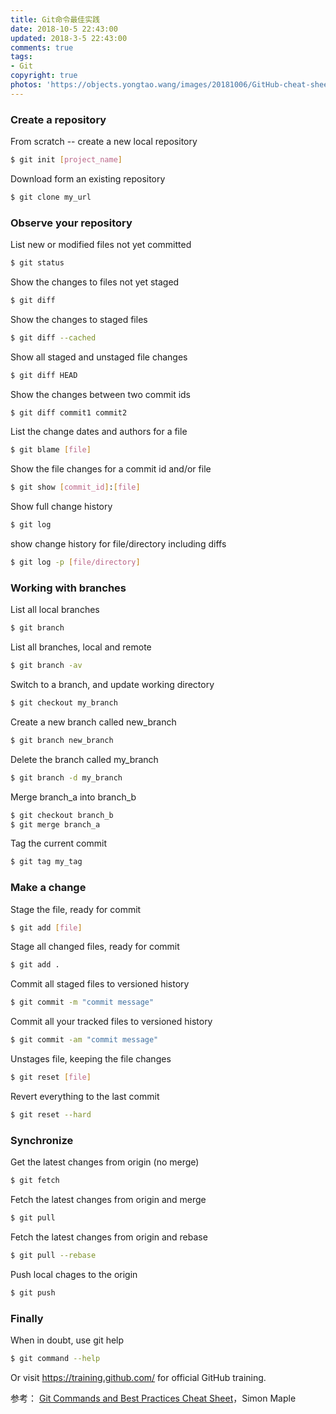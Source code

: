 ```yaml
---
title: Git命令最佳实践
date: 2018-10-5 22:43:00
updated: 2018-3-5 22:43:00
comments: true
tags:
- Git
copyright: true
photos: 'https://objects.yongtao.wang/images/20181006/GitHub-cheat-sheet-graphic-v1.jpg'
---
```


### Create a repository

From scratch -- create a new local repository

``` bash
$ git init [project_name]
```

<!--more-->

Download form an existing repository

``` bash
$ git clone my_url
```

### Observe your repository

List new or modified files not yet committed

``` bash
$ git status
```

Show the changes to files  not yet staged

``` bash
$ git diff
```

Show the changes to staged files

``` bash
$ git diff --cached
```

Show all staged and unstaged file changes

``` bash
$ git diff HEAD
```

Show the changes between two commit ids

``` bash
$ git diff commit1 commit2
```

List the change dates and authors for a file

``` bash
$ git blame [file]
```

Show the file changes for a commit id and/or file

``` bash
$ git show [commit_id]:[file]
```

Show full change history

``` bash
$ git log
```

show change history for file/directory including diffs

``` bash
$ git log -p [file/directory]
```

### Working with branches

List all local branches

``` bash
$ git branch
```

List all branches, local and remote
``` bash
$ git branch -av
```

Switch to a branch, and update working directory

``` bash
$ git checkout my_branch
```

Create a new branch called new_branch

``` bash
$ git branch new_branch
```

Delete the branch called my_branch

``` bash
$ git branch -d my_branch
```

Merge branch_a into branch_b

``` bash
$ git checkout branch_b
$ git merge branch_a
```

Tag the current commit
``` bash
$ git tag my_tag
```

### Make a change

Stage the file, ready for commit

``` bash
$ git add [file]
```
Stage all changed files, ready for commit

``` bash
$ git add .
```

Commit all staged files to versioned history

``` bash
$ git commit -m "commit message"
```

Commit all your tracked files to versioned history

``` bash
$ git commit -am "commit message"
```

Unstages file, keeping the file changes

``` bash
$ git reset [file]
```

Revert everything to the last commit

``` bash
$ git reset --hard
```

### Synchronize

Get the latest changes from origin (no merge)

``` bash
$ git fetch
```

Fetch the latest changes from origin and merge

``` bash
$ git pull
```
Fetch the latest changes from origin and rebase

``` bash
$ git pull --rebase
```

Push local chages to the origin

``` bash
$ git push
```

### Finally

When in doubt, use git help

``` bash
$ git command --help
```

Or visit https://training.github.com/ for official GitHub training.

参考：
[Git Commands and Best Practices Cheat Sheet](https://zeroturnaround.com/rebellabs/git-commands-and-best-practices-cheat-sheet/)，Simon Maple